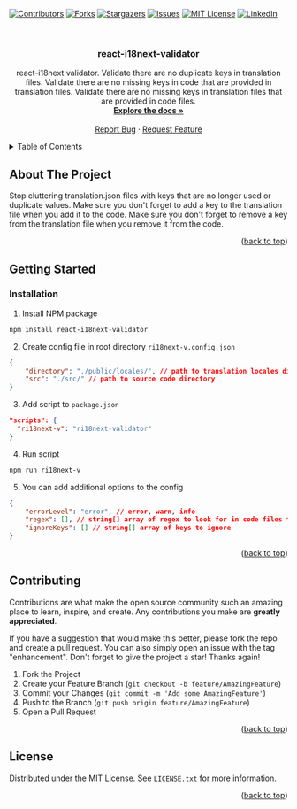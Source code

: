 <!-- Improved compatibility of back to top link: See: https://github.com/othneildrew/Best-README-Template/pull/73 -->

<a name="readme-top"></a>

<!--
*** Thanks for checking out the Best-README-Template. If you have a suggestion
*** that would make this better, please fork the repo and create a pull request
*** or simply open an issue with the tag "enhancement".
*** Don't forget to give the project a star!
*** Thanks again! Now go create something AMAZING! :D
-->

<!-- PROJECT SHIELDS -->
<!--
*** I'm using markdown "reference style" links for readability.
*** Reference links are enclosed in brackets [ ] instead of parentheses ( ).
*** See the bottom of this document for the declaration of the reference variables
*** for contributors-url, forks-url, etc. This is an optional, concise syntax you may use.
*** https://www.markdownguide.org/basic-syntax/#reference-style-links
-->

[![Contributors][contributors-shield]][contributors-url]
[![Forks][forks-shield]][forks-url]
[![Stargazers][stars-shield]][stars-url]
[![Issues][issues-shield]][issues-url]
[![MIT License][license-shield]][license-url]
[![LinkedIn][linkedin-shield]][linkedin-url]

<br />
<div align="center">

<h3 align="center">react-i18next-validator</h3>

  <p align="center">
    react-i18next validator. Validate there are no duplicate keys in translation files. Validate there are no missing keys in code that are provided in translation files. Validate there are no missing keys in translation files that are provided in code files.
    <br />
    <a href="https://vladavox.github.io/react-i18next-validator/"><strong>Explore the docs »</strong></a>
    <br />
    <br />
    <a href="https://github.com/vladavoX/react-i18next-validator/issues">Report Bug</a>
    ·
    <a href="https://github.com/vladavoX/react-i18next-validator/issues">Request Feature</a>
  </p>
</div>

<!-- TABLE OF CONTENTS -->
<details>
  <summary>Table of Contents</summary>
  <ol>
    <li>
      <a href="#about-the-project">About The Project</a>
    </li>
    <li>
      <a href="#getting-started">Getting Started</a>
      <ul>
        <li><a href="#installation">Installation</a></li>
      </ul>
    </li>
    <li><a href="#contributing">Contributing</a></li>
    <li><a href="#license">License</a></li>
  </ol>
</details>

<!-- ABOUT THE PROJECT -->

## About The Project

Stop cluttering translation.json files with keys that are no longer used or duplicate values. Make sure you don't forget to add a key to the translation file when you add it to the code. Make sure you don't forget to remove a key from the translation file when you remove it from the code.

<p align="right">(<a href="#readme-top">back to top</a>)</p>

<!-- GETTING STARTED -->

## Getting Started

### Installation

1. Install NPM package

```sh
npm install react-i18next-validator
```

2. Create config file in root directory `ri18next-v.config.json`

```json
{
	"directory": "./public/locales/", // path to translation locales directory
	"src": "./src/" // path to source code directory
}
```

3. Add script to `package.json`

```json
"scripts": {
  "ri18next-v": "ri18next-validator"
}
```

4. Run script

```sh
npm run ri18next-v
```

5. You can add additional options to the config

```json
{
	"errorLevel": "error", // error, warn, info
	"regex": [], // string[] array of regex to look for in code files to match translation keys
	"ignoreKeys": [] // string[] array of keys to ignore
}
```

<p align="right">(<a href="#readme-top">back to top</a>)</p>

<!-- CONTRIBUTING -->

## Contributing

Contributions are what make the open source community such an amazing place to learn, inspire, and create. Any contributions you make are **greatly appreciated**.

If you have a suggestion that would make this better, please fork the repo and create a pull request. You can also simply open an issue with the tag "enhancement".
Don't forget to give the project a star! Thanks again!

1. Fork the Project
2. Create your Feature Branch (`git checkout -b feature/AmazingFeature`)
3. Commit your Changes (`git commit -m 'Add some AmazingFeature'`)
4. Push to the Branch (`git push origin feature/AmazingFeature`)
5. Open a Pull Request

<p align="right">(<a href="#readme-top">back to top</a>)</p>

<!-- LICENSE -->

## License

Distributed under the MIT License. See `LICENSE.txt` for more information.

<p align="right">(<a href="#readme-top">back to top</a>)</p>

<!-- MARKDOWN LINKS & IMAGES -->
<!-- https://www.markdownguide.org/basic-syntax/#reference-style-links -->

[contributors-shield]: https://img.shields.io/github/contributors/vladavoX/react-i18next-validator.svg?style=for-the-badge
[contributors-url]: https://github.com/vladavoX/react-i18next-validator/graphs/contributors
[forks-shield]: https://img.shields.io/github/forks/vladavoX/react-i18next-validator.svg?style=for-the-badge
[forks-url]: https://github.com/vladavoX/react-i18next-validator/network/members
[stars-shield]: https://img.shields.io/github/stars/vladavoX/react-i18next-validator.svg?style=for-the-badge
[stars-url]: https://github.com/vladavoX/react-i18next-validator/stargazers
[issues-shield]: https://img.shields.io/github/issues/vladavoX/react-i18next-validator.svg?style=for-the-badge
[issues-url]: https://github.com/vladavoX/react-i18next-validator/issues
[license-shield]: https://img.shields.io/github/license/vladavoX/react-i18next-validator.svg?style=for-the-badge
[license-url]: https://github.com/vladavoX/react-i18next-validator/blob/master/LICENSE.txt
[linkedin-shield]: https://img.shields.io/badge/-LinkedIn-black.svg?style=for-the-badge&logo=linkedin&colorB=555
[linkedin-url]: https://linkedin.com/in/va99
